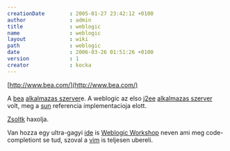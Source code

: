 ```yaml
---
creationDate        : 2005-01-27 23:42:12 +0100 
author              : admin 
title               : weblogic 
name                : weblogic 
layout              : wiki 
path                : weblogic 
date                : 2006-03-26 01:51:26 +0100 
version             : 1 
creator             : kocka 
---
```

[http://www.bea.com/](http://www.bea.com/)

A [bea](bea.html) [alkalmazas szerver](Alkalmazas%20Szerver.html)e. A weblogic az elso [j2ee](j2ee.html) [alkalmazas szerver](Alkalmazas%20Szerver.html) volt, meg a [sun](Sun.html) referencia implementacioja elott.

[Zsoltk](zsoltk.html) haxolja.

Van hozza egy ultra-gagyi [ide](IDE.html) is [Weblogic Workshop](weblogic%20workshop.html) neven ami meg code-completiont se tud, szoval a [vim](VIM.html) is teljesen ubereli.
